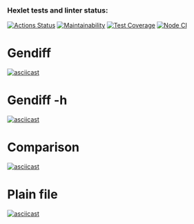 ### Hexlet tests and linter status:
[![Actions Status](https://github.com/ADDICT1337/frontend-project-46/workflows/hexlet-check/badge.svg)](https://github.com/ADDICT1337/frontend-project-46/actions)
[![Maintainability](https://api.codeclimate.com/v1/badges/3d967b92d9b1a8362e39/maintainability)](https://codeclimate.com/github/ADDICT1337/frontend-project-46/maintainability)
[![Test Coverage](https://api.codeclimate.com/v1/badges/3d967b92d9b1a8362e39/test_coverage)](https://codeclimate.com/github/ADDICT1337/frontend-project-46/test_coverage)
[![Node CI](https://github.com/ADDICT1337/frontend-project-46/actions/workflows/github-actions.yml/badge.svg)](https://github.com/ADDICT1337/frontend-project-46/actions/workflows/github-actions.yml)

# Gendiff
[![asciicast](https://asciinema.org/a/utwJVwHtek4Na3klQu4sOlsas.png)](https://asciinema.org/a/utwJVwHtek4Na3klQu4sOlsas)
# Gendiff -h
[![asciicast](https://asciinema.org/a/acTh49N1PN3vDSA3YWlMGrsvf.png)](https://asciinema.org/a/acTh49N1PN3vDSA3YWlMGrsvf)
# Comparison
[![asciicast](https://asciinema.org/a/FyrvvFqy58inzngCR4F3zFM6w.png)](https://asciinema.org/a/FyrvvFqy58inzngCR4F3zFM6w)
# Plain file
[![asciicast](https://asciinema.org/a/7X7d2heilB7FqFD9G7YrPmjzk.png)](https://asciinema.org/a/7X7d2heilB7FqFD9G7YrPmjzk)